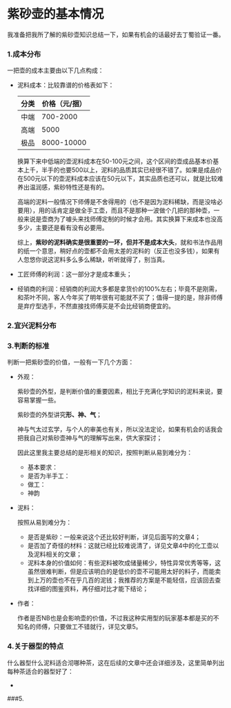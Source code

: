 # 紫砂壶的基本情况

我准备把我所了解的紫砂壶知识总结一下，如果有机会的话最好去丁蜀验证一番。

### 1.成本分布

一把壶的成本主要由以下几点构成：

* 泥料成本：比较靠谱的价格表如下：

  | 分类 | 价格（元/捆） |
  | ---- | ------------- |
  | 中端 | 700-2000      |
  | 高端 | 5000          |
  | 极品 | 8000-10000    |

  换算下来中低端的壶泥料成本在50-100元之间，这个区间的壶成品基本价基本上千，半手的也要500以上，泥料的品质其实已经很不错了。如果是成品价在500元以下的壶泥料成本应该在50元以下，其实品质也还可以，就是比较难养出温润感，紫砂特性还是有的。

  高端的泥料一般情况下师傅是不舍得用的（也不是因为泥料稀缺，而是没啥必要用），用的话肯定是做全手工壶，而且不是那种一波做个几把的那种壶，一般来说是壶商为了噱头来找师傅定制的时候才会用。其实换算下来成本也没高多少，主要还是看有没有必要用。

  综上，**紫砂的泥料确实是很重要的一环，但并不是成本大头**，就和书法作品用的纸一个意思，稍好点的壶都不会用太差的泥料的（反正也没多钱），如果有人忽悠你说这泥料多么多么稀缺，听听就得了，别当真。

* 工匠师傅的利润：这一部分才是成本重头；

  

* 经销商的利润：经销商的利润大多都是拿货价的100%左右；毕竟不是刚需，和茶叶不同，客人今年买了明年很有可能就不买了；值得一提的是，除非师傅是弃疗型选手，不然直接找师傅买是不会比经销商便宜的。

### 2.宜兴泥料分布

### 3.判断的标准

判断一把紫砂壶的价值，一般有一下几个方面：

* 外观：

  紫砂壶的外型，是判断价值的重要因素，相比于充满化学知识的泥料来说，要容易掌握一些。

  紫砂壶的外型讲究**形、神、气**；

  神与气太过玄学，与个人的审美也有关，所以没法定论，如果有机会的话我会把我自己对紫砂壶神与气的理解写出来，供大家探讨；

  因此这里我主要总结的是形相关的知识，按照判断从易到难分为：

  * 基本要求：
  * 是否为半手工：
  * 做工：
  * 神韵

* 泥料：

  按照从易到难分为：

  - 是否是紫砂：一般来说这个还比较好判断，详见后面写的文章4；
  - 是否加了奇怪的材料：这就已经比较难说清了，详见文章4中的化工壶以及泥料相关的文章；
  - 泥料本身的价值如何：有些泥料被吹成储量稀少，特性异常优秀等等，这虽然很难判断，但是应该明白的是低价的壶不可能用太好的料子，而能卖到上万的壶也不在乎几百的泥钱；我推荐的方案是不能轻信，应该回去查找详细的图鉴资料，再仔细对比才能下结论；

* 作者：

  作者是否NB也是会影响壶的价值，不过我这种实用型的玩家基本都是买的不知名的师傅，只要做工不错就行，详见文章5。

### 4.关于器型的特点

什么器型什么泥料适合沏哪种茶，这在后续的文章中还会详细涉及，这里简单列出每种茶适合的器型好了：

* 

###5.